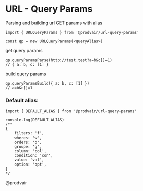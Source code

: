 # URL - Query Params

Parsing and building url GET params with alias

```
import { URLQueryParams } from '@prodvair/url-query-params'

const qp = new URLQueryParams(<queryAlias>)
```

get query params
```
qp.queryParamsParse(http://test.test?a=b&c[]=1)
// { a: b, c: [1] }
```

build query params

```
qp.queryParamsBuild({ a: b, c: [1] })
// a=b&c[]=1
```



### Default alias:

```
import { DEFAULT_ALIAS } from '@prodvair/url-query-params'

console.log(DEFAULT_ALIAS)
/**
{
    filters: 'f',
    wheres: 'w',
    orders: 'o',
    groupe: 'g',
    column: 'col',
    condition: 'con',
    value: 'val',
    option: 'opt',
}
*/
```

@prodvair